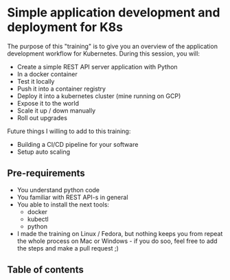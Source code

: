 # Simple application development and deployment for K8s
The purpose of this "training" is to give you an overview of the application development workflow for Kubernetes.
During this session, you will:
 - Create a simple REST API server application with Python
 - In a docker container
 - Test it locally
 - Push it into a container registry
 - Deploy it into a kubernetes cluster (mine running on GCP)
 - Expose it to the world
 - Scale it up / down manually
 - Roll out upgrades

Future things I willing to add to this training:
  - Building a CI/CD pipeline for your software
  - Setup auto scaling


## Pre-requirements
 - You understand python code
 - You familiar with REST API-s in general
 - You able to install the next tools:
   - docker
   - kubectl
   - python
 - I made the training on Linux / Fedora, but nothing keeps you from repeat the whole process on Mac or Windows - if you do soo, feel free to add the steps and make a pull request ;)

## Table of contents
